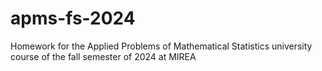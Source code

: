 # apms-fs-2024
Homework for the Applied Problems of Mathematical Statistics university course of the fall semester of 2024 at MIREA
